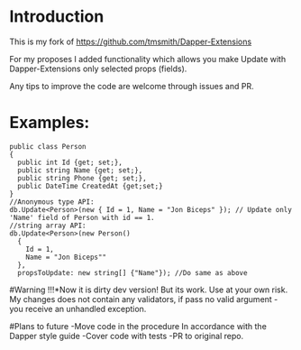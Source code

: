 # Introduction

This is my fork of https://github.com/tmsmith/Dapper-Extensions

For my proposes I added functionality which allows you make Update with Dapper-Extensions only selected props (fields).

Any tips to improve the code are welcome through issues and PR.

# Examples:

```
public class Person
{
  public int Id {get; set;},
  public string Name {get; set;},
  public string Phone {get; set;},
  public DateTime CreatedAt {get;set;}
}
//Anonymous type API:
db.Update<Person>(new { Id = 1, Name = "Jon Biceps" }); // Update only 'Name' field of Person with id == 1. 
//string array API:
db.Update<Person>(new Person() 
  {
    Id = 1,
    Name = "Jon Biceps""
  }, 
  propsToUpdate: new string[] {"Name"}); //Do same as above
```

#Warning
!!!*Now it is dirty dev version! But its work. Use at your own risk.
My changes does not contain any validators, if pass no valid argument - you receive an unhandled exception.

#Plans to future
-Move code in the procedure In accordance with the Dapper style guide
-Cover code with tests
-PR to original repo.